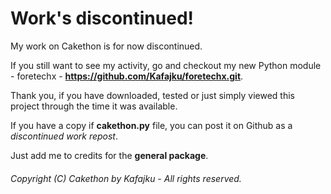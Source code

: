 # Work's discontinued!
My work on Cakethon is for now discontinued.

If you still want to see my activity, go and checkout my new Python module - foretechx - **https://github.com/Kafajku/foretechx.git**.

Thank you, if you have downloaded, tested or just simply viewed this project through the time it was available.

If you have a copy if **cakethon.py** file, you can post it on Github as a *discontinued work repost*.

Just add me to credits for the **general package**.

###### Copyright (C) Cakethon by Kafajku - All rights reserved.
